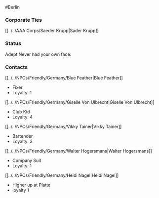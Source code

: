 #Berlin 
### Corporate Ties
[[../../AAA Corps/Saeder Krupp|Sader Krupp]]

### Status
Adept
Never had your own face.

### Contacts
[[../../NPCs/Friendly/Germany/Blue Feather|Blue Feather]]
- Fixer
- Loyalty: 1

[[../../NPCs/Friendly/Germany/Giselle Von Ulbrecht|Giselle Von Ulbrecht]]
- Club Kid
- Loyalty: 4

[[../../NPCs/Friendly/Germany/Vikky Tainer|Vikky Tainer]]
- Bartender
- Loyalty: 3

[[../../NPCs/Friendly/Germany/Walter Hogersmans|Walter Hogersmans]]
- Company Suit
- Loyalty: 1

[[../../NPCs/Friendly/Germany/Heidi Nagel|Heidi Nagel]]
- Higher up at Platte
- loyalty 1 